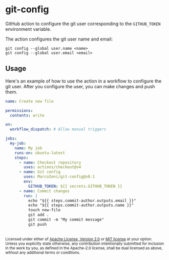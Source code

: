 # git-config

GitHub action to configure the git user corresponding to the `GITHUB_TOKEN` environment variable.

The action configures the git user name and email:

```
git config --global user.name <name>
git config --global user.email <email>
```

## Usage

Here's an example of how to use the action in a workflow to configure the git user.
After you configure the user, you can make changes and push them.

```yaml
name: Create new file

permissions:
  contents: write

on:
  workflow_dispatch: # Allow manual triggers

jobs:
  my-job:
    name: My job
    runs-on: ubuntu-latest
    steps:
      - name: Checkout repository
        uses: actions/checkout@v4
      - name: Git config
        uses: MarcoIeni/git-config@v0.1
        env:
          GITHUB_TOKEN: ${{ secrets.GITHUB_TOKEN }}
      - name: Commit changes
        run: |
          echo "${{ steps.commit-author.outputs.email }}"
          echo "${{ steps.commit-author.outputs.name }}"
          touch new-file
          git add .
          git commit -m "My commit message"
          git push
```

<br>

<sup>
Licensed under either of <a href="LICENSE-APACHE">Apache License, Version 2.0</a>
or <a href="LICENSE-MIT">MIT license</a> at your option.
</sup>

<br>

<sub>
Unless you explicitly state otherwise, any contribution intentionally submitted
for inclusion in the work by you, as defined in the Apache-2.0 license, shall be
dual licensed as above, without any additional terms or conditions.
</sub>

